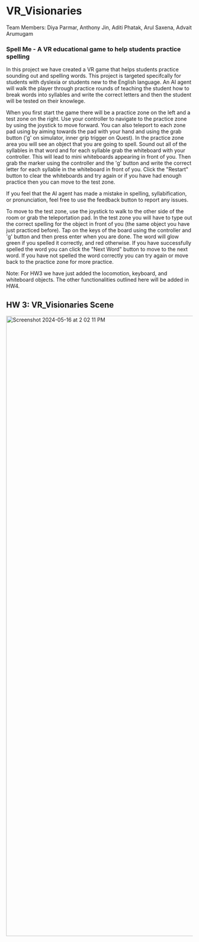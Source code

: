 # VR_Visionaries
Team Members: Diya Parmar, Anthony Jin, Aditi Phatak, Arul Saxena, Advait Arumugam 

### Spell Me - A VR educational game to help students practice spelling 
In this project we have created a VR game that helps students practice sounding out and spelling words. This project is targeted specifcally for students with dyslexia or students new to the English language. An AI agent will walk the player through practice rounds of teaching the student how to break words into syllables and write the correct letters and then the student will be tested on their knowlege. 

When you first start the game there will be a practice zone on the left and a test zone on the right. Use your controller to navigate to the practice zone by using the joystick to move forward. You can also teleport to each zone pad using by aiming towards the pad with your hand and using the grab button ('g' on simulator, inner grip trigger on Quest). In the practice zone area you will see an object that you are going to spell. Sound out all of the syllables in that word and for each syllable grab the whiteboard with your controller. This will lead to mini whiteboards appearing in front of you. Then grab the marker using the controller and the 'g' button and write the correct letter for each syllable in the whiteboard in front of you. Click the "Restart" button to clear the whiteboards and try again or if you have had enough practice then you can move to the test zone.

If you feel that the AI agent has made a mistake in spelling, syllabification, or pronunciation, feel free to use the feedback button to report any issues.

To move to the test zone, use the joystick to walk to the other side of the room or grab the teleportation pad. In the test zone you will have to type out the correct spelling for the object in front of you (the same object you have just practiced before). Tap on the keys of the board using the controller and 'g' button and then press enter when you are done. The word will glow green if you spelled it correctly, and red otherwise. If you have successfully spelled the word you can click the "Next Word" button to move to the next word. If you have not spelled the word correctly you can try again or move back to the practice zone for more practice. 

Note: For HW3 we have just added the locomotion, keyboard, and whiteboard objects. The other functionalities outlined here will be added in HW4. 

## HW 3: VR_Visionaries Scene 
<img width="1670" alt="Screenshot 2024-05-16 at 2 02 11 PM" src="https://github.com/jinanthony/VR_Visionaries/assets/72777523/0913674f-36ff-44a5-8a56-9719ee30fc39">
